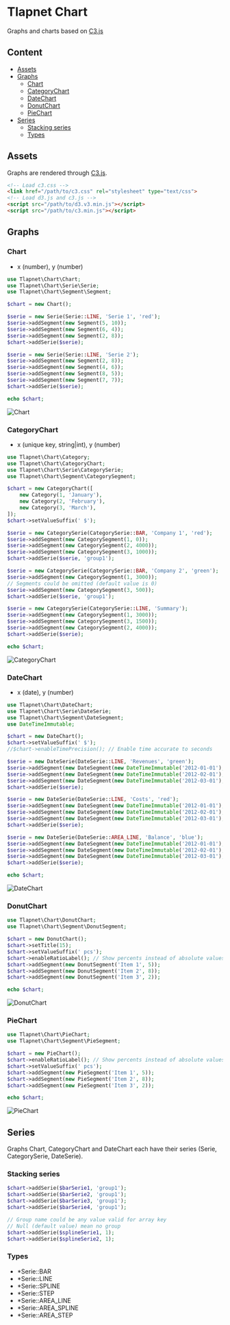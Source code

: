 # Tlapnet Chart

Graphs and charts based on [C3.js](http://c3js.org/)

## Content

- [Assets](#Assets)
- [Graphs](#graphs)
	- [Chart](#chart)
	- [CategoryChart](#categorychart)
	- [DateChart](#datechart)
	- [DonutChart](#donutchart)
	- [PieChart](#piechart)
- [Series](#series)
	- [Stacking series](#stacking-series)
	- [Types](#types)

## Assets

Graphs are rendered through [C3.js](http://c3js.org/).

```html
<!-- Load c3.css -->
<link href="/path/to/c3.css" rel="stylesheet" type="text/css">
<!-- Load d3.js and c3.js -->
<script src="/path/to/d3.v3.min.js"></script>
<script src="/path/to/c3.min.js"></script>
```

## Graphs

### Chart

- x (number), y (number)

```php
use Tlapnet\Chart\Chart;
use Tlapnet\Chart\Serie\Serie;
use Tlapnet\Chart\Segment\Segment;

$chart = new Chart();

$serie = new Serie(Serie::LINE, 'Serie 1', 'red');
$serie->addSegment(new Segment(5, 10));
$serie->addSegment(new Segment(6, 4));
$serie->addSegment(new Segment(2, 8));
$chart->addSerie($serie);

$serie = new Serie(Serie::LINE, 'Serie 2');
$serie->addSegment(new Segment(2, 8));
$serie->addSegment(new Segment(4, 6));
$serie->addSegment(new Segment(8, 5));
$serie->addSegment(new Segment(7, 7));
$chart->addSerie($serie);

echo $chart;
```

![Chart](./assets/Chart.png?raw=true)

### CategoryChart

- x (unique key, string|int), y (number)

```php
use Tlapnet\Chart\Category;
use Tlapnet\Chart\CategoryChart;
use Tlapnet\Chart\Serie\CategorySerie;
use Tlapnet\Chart\Segment\CategorySegment;

$chart = new CategoryChart([
	new Category(1, 'January'),
	new Category(2, 'February'),
	new Category(3, 'March'),
]);
$chart->setValueSuffix(' $');

$serie = new CategorySerie(CategorySerie::BAR, 'Company 1', 'red');
$serie->addSegment(new CategorySegment(1, 0));
$serie->addSegment(new CategorySegment(2, 4000));
$serie->addSegment(new CategorySegment(3, 1000));
$chart->addSerie($serie, 'group1');

$serie = new CategorySerie(CategorySerie::BAR, 'Company 2', 'green');
$serie->addSegment(new CategorySegment(1, 3000));
// Segments could be omitted (default value is 0)
$serie->addSegment(new CategorySegment(3, 500));
$chart->addSerie($serie, 'group1');

$serie = new CategorySerie(CategorySerie::LINE, 'Summary');
$serie->addSegment(new CategorySegment(1, 3000));
$serie->addSegment(new CategorySegment(3, 1500));
$serie->addSegment(new CategorySegment(2, 4000));
$chart->addSerie($serie);

echo $chart;
```

![CategoryChart](./assets/CategoryChart.png?raw=true)

### DateChart

- x (date), y (number)

```php
use Tlapnet\Chart\DateChart;
use Tlapnet\Chart\Serie\DateSerie;
use Tlapnet\Chart\Segment\DateSegment;
use DateTimeImmutable;

$chart = new DateChart();
$chart->setValueSuffix(' $');
//$chart->enableTimePrecision(); // Enable time accurate to seconds

$serie = new DateSerie(DateSerie::LINE, 'Revenues', 'green');
$serie->addSegment(new DateSegment(new DateTimeImmutable('2012-01-01'), 10));
$serie->addSegment(new DateSegment(new DateTimeImmutable('2012-02-01'), 4));
$serie->addSegment(new DateSegment(new DateTimeImmutable('2012-03-01'), 8));
$chart->addSerie($serie);

$serie = new DateSerie(DateSerie::LINE, 'Costs', 'red');
$serie->addSegment(new DateSegment(new DateTimeImmutable('2012-01-01'), 2));
$serie->addSegment(new DateSegment(new DateTimeImmutable('2012-02-01'), 9));
$serie->addSegment(new DateSegment(new DateTimeImmutable('2012-03-01'), 5));
$chart->addSerie($serie);

$serie = new DateSerie(DateSerie::AREA_LINE, 'Balance', 'blue');
$serie->addSegment(new DateSegment(new DateTimeImmutable('2012-01-01'), 8));
$serie->addSegment(new DateSegment(new DateTimeImmutable('2012-02-01'), -5));
$serie->addSegment(new DateSegment(new DateTimeImmutable('2012-03-01'), 3));
$chart->addSerie($serie);

echo $chart;
```

![DateChart](./assets/DateChart.png?raw=true)

### DonutChart

```php
use Tlapnet\Chart\DonutChart;
use Tlapnet\Chart\Segment\DonutSegment;

$chart = new DonutChart();
$chart->setTitle(15);
$chart->setValueSuffix(' pcs');
$chart->enableRatioLabel(); // Show percents instead of absolute values
$chart->addSegment(new DonutSegment('Item 1', 5));
$chart->addSegment(new DonutSegment('Item 2', 8));
$chart->addSegment(new DonutSegment('Item 3', 2));

echo $chart;
```

![DonutChart](./assets/DonutChart.png?raw=true)

### PieChart

```php
use Tlapnet\Chart\PieChart;
use Tlapnet\Chart\Segment\PieSegment;

$chart = new PieChart();
$chart->enableRatioLabel(); // Show percents instead of absolute values
$chart->setValueSuffix(' pcs');
$chart->addSegment(new PieSegment('Item 1', 5));
$chart->addSegment(new PieSegment('Item 2', 8));
$chart->addSegment(new PieSegment('Item 3', 2));

echo $chart;
```

![PieChart](./assets/PieChart.png?raw=true)

## Series

Graphs Chart, CategoryChart and DateChart each have their series (Serie, CategorySerie, DateSerie).

### Stacking series

```php
$chart->addSerie($barSerie1, 'group1');
$chart->addSerie($barSerie2, 'group1');
$chart->addSerie($barSerie3, 'group1');
$chart->addSerie($barSerie4, 'group1');
```

```php
// Group name could be any value valid for array key
// Null (default value) mean no group
$chart->addSerie($splineSerie1, 1);
$chart->addSerie($splineSerie2, 1);
```

### Types

- *Serie::BAR
- *Serie::LINE
- *Serie::SPLINE
- *Serie::STEP
- *Serie::AREA_LINE
- *Serie::AREA_SPLINE
- *Serie::AREA_STEP

